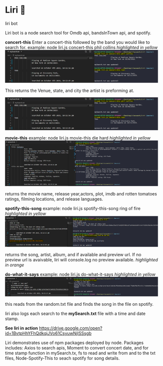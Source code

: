 # Liri :robot:
liri bot



Liri bot is a node search tool for Omdb api, bandsInTown api, and spotify. 

**concert-this**
Enter a concert-this followed by the band you would like to search for.
example: node liri.js concert-this phil collins
*highlighted in yellow*
![concert-this](https://github.com/MattRoger/Liri/blob/master/liri/concert-this.png?raw=true)

This returns the Venue, state, and city the artist is preforming at.

![test](https://github.com/MattRoger/Liri/blob/master/liri/concert-this.png?raw=true)

**movie-this**
example: node liri.js movie-this die hard
*highlighted in yellow*
![movie-this](https://github.com/MattRoger/Liri/blob/master/liri/movie-this.png?raw=true)

returns the movie name, release year,actors, plot, imdb and rotten tomatoes ratings, filming locations, and release languages. 



**spotify-this-song**
example: node liri.js spotify-this-song ring of fire
*highlighted in yellow*
![spotify-this](https://github.com/MattRoger/Liri/blob/master/liri/spotitfy-this.png?raw=true)

returns the song, artist, album, and if available and preview url. 
If no preview url is avaivable, liri will console.log no preview available.
*highlighted in orange*



**do-what-it-says**
example: node liri.js do-what-it-says
*highlighted in yellow*
![do-what-it-says-this](https://github.com/MattRoger/Liri/blob/master/liri/do-what-it-says.png?raw=true)

this reads from the random.txt file and finds the song in the file on spotify.



liri also logs each search to the **mySearch.txt** file with a time and date stamp. 



**See liri in action**
https://drive.google.com/open?id=1BvtpHhYFhQdkqiJVo61CsyuwNjISSsgb 


Liri demonstrates use of npm packages deployed by node. Packages includes:
Axios to search apis,
Moment to convert concert date, and for time stamp function in mySearch.tx,
fs to read and write from and to the txt files,
Node-Spotify-This to seach spotify for song details. 






